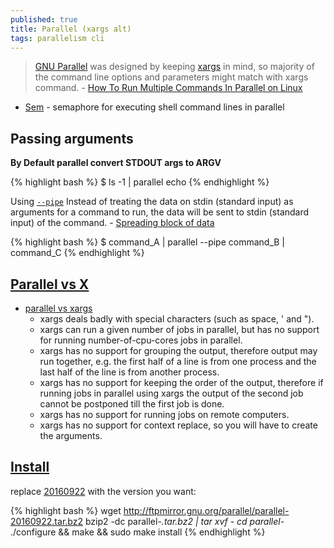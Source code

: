 ```yaml
---
published: true
title: Parallel (xargs alt)
tags: parallelism cli
---
```

> [GNU Parallel](https://www.gnu.org/software/parallel/man.html) was designed by keeping [xargs](https://news.ycombinator.com/item?id=28258189) in mind, so majority of the command line options and parameters might match with xargs command. - [How To Run Multiple Commands In Parallel on Linux](https://www.slashroot.in/how-run-multiple-commands-parallel-linux)

- [Sem](https://www.gnu.org/software/parallel/sem.html) - semaphore for executing shell command lines in parallel

## Passing arguments
**By Default parallel convert STDOUT args to ARGV**

{% highlight bash %}
$ ls -1 | parallel echo
{% endhighlight %}

Using [`--pipe`](http://www.gnu.org/software/parallel/parallel_tutorial.html#pipe) Instead of treating the data on stdin (standard input) as arguments for a command to run, the data will be sent to stdin (standard input) of the command. - [Spreading block of data](http://www.gnu.org/software/parallel/parallel.html#spreading-blocks-of-data)

{% highlight bash %}
$ command_A | parallel --pipe command_B | command_C
{% endhighlight %}

## [Parallel vs X](https://www.gnu.org/software/parallel/parallel_alternatives.html#)
- [parallel vs xargs](https://unix.stackexchange.com/questions/104778/gnu-parallel-vs-i-mean-background-vs-xargs-p/104798#104798)
	- xargs deals badly with special characters (such as space, ' and ").
    - xargs can run a given number of jobs in parallel, but has no support for running number-of-cpu-cores jobs in parallel.
    - xargs has no support for grouping the output, therefore output may run together, e.g. the first half of a line is from one process and the last half of the line is from another process. 
    - xargs has no support for keeping the order of the output, therefore if running jobs in parallel using xargs the output of the second job cannot be postponed till the first job is done.
    - xargs has no support for running jobs on remote computers.
    - xargs has no support for context replace, so you will have to create the arguments.

## [Install](https://stackoverflow.com/questions/39757941/how-to-install-or-switch-to-older-version-of-gnu-parallel)

replace [20160922](http://mirror.ibcp.fr/pub/gnu/parallel/) with the version you want:

{% highlight bash %}
wget http://ftpmirror.gnu.org/parallel/parallel-20160922.tar.bz2
bzip2 -dc parallel-*.tar.bz2 | tar xvf -
cd parallel-*
./configure && make && sudo make install
{% endhighlight %}
